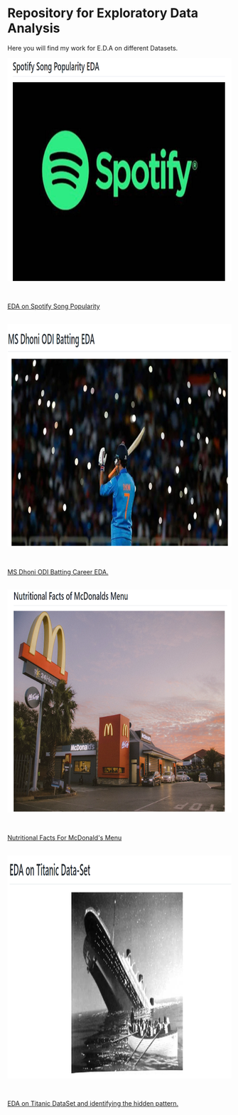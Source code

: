# Repository for Exploratory Data Analysis
Here you will find my work for E.D.A on different Datasets.

<p align="center">
  <img width="800" height="500" src="Thumbnails/Spotify.png">
</p><br>

[EDA on Spotify Song Popularity](https://github.com/mohan-gupta/EDA/tree/main/Spotify%20song%20Popularity)<br><br>

<p align="center">
  <img width="800" height="500" src="https://github.com/mohan-gupta/EDA/blob/main/Thumbnails/MS%20Dhoni.png">
</p><br>

[MS Dhoni ODI Batting Career EDA.](https://github.com/Mohan-Gupta/EDA/tree/main/MS%20Dhoni)<br><br>

<p align="center">
  <img width="800" height="500" src="https://github.com/mohan-gupta/EDA/blob/main/Thumbnails/McDonald.png">
</p><br>

[Nutritional Facts For McDonald's Menu](https://github.com/Mohan-Gupta/EDA/tree/main/McDonald's%20Menu)<br><br>

<p align="center">
  <img width="700" height="500" src="https://github.com/mohan-gupta/EDA/blob/main/Thumbnails/Titanic.png">
</p><br>

[EDA on Titanic DataSet and identifying the hidden pattern.](https://github.com/Mohan-Gupta/EDA/tree/main/Titanic)

